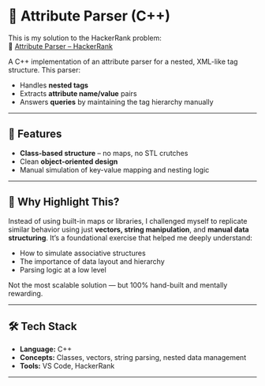 # 🧩 Attribute Parser (C++)

This is my solution to the HackerRank problem:  
🔗 [Attribute Parser – HackerRank](https://www.hackerrank.com/challenges/attribute-parser/problem?isFullScreen=true)

A C++ implementation of an attribute parser for a nested, XML-like tag structure. This parser:
- Handles **nested tags**
- Extracts **attribute name/value** pairs
- Answers **queries** by maintaining the tag hierarchy manually

---

## 📌 Features
- **Class-based structure** – no maps, no STL crutches
- Clean **object-oriented design**
- Manual simulation of key-value mapping and nesting logic

---

## 🧠 Why Highlight This?
Instead of using built-in maps or libraries, I challenged myself to replicate similar behavior using just **vectors, string manipulation**, and **manual data structuring**. It’s a foundational exercise that helped me deeply understand:
- How to simulate associative structures
- The importance of data layout and hierarchy
- Parsing logic at a low level

Not the most scalable solution — but 100% hand-built and mentally rewarding.

---

## 🛠️ Tech Stack
- **Language:** C++
- **Concepts:** Classes, vectors, string parsing, nested data management
- **Tools:** VS Code, HackerRank

---
